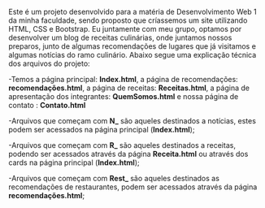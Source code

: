 Este é um projeto desenvolvido para a matéria de Desenvolvimento Web 1 da minha faculdade, sendo proposto que críassemos um site utilizando HTML, CSS e Bootstrap. Eu juntamente com meu grupo, optamos por desenvolver um blog de receitas culinárias, onde
juntamos nossos preparos, junto de algumas recomendações de lugares que já visitamos e algumas notícias do ramo culinário. Abaixo segue uma explicação técnica dos arquivos do projeto:

-Temos a página principal: **Index.html**, a página de recomendações: **recomendações.html**, a página de receitas: **Receitas.html**, a página de apresentação dos integrantes: **QuemSomos.html** e nossa página de contato : **Contato.html**

-Arquivos que começam com **N_** são aqueles destinados a notícias, estes podem ser acessados na página principal (**Index.html**);

-Arquivos que começam com **R_** são aqueles destinados a receitas, podendo ser acessados através da página **Receita.html** ou através dos cards na página principal (**Index.html**);

-Arquivos que começam com **Rest_** são aqueles destinados as recomendações de restaurantes, podem ser acessados através da página **recomendações.html**;
